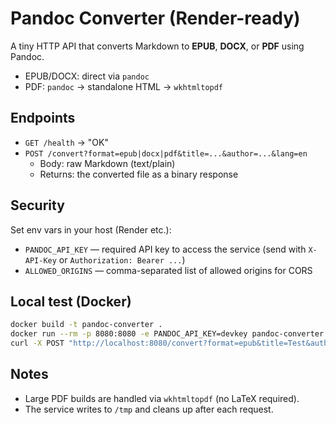 # Pandoc Converter (Render-ready)

A tiny HTTP API that converts Markdown to **EPUB**, **DOCX**, or **PDF** using Pandoc.
- EPUB/DOCX: direct via `pandoc`
- PDF: `pandoc` → standalone HTML → `wkhtmltopdf`

## Endpoints

- `GET /health` → "OK"
- `POST /convert?format=epub|docx|pdf&title=...&author=...&lang=en`
  - Body: raw Markdown (text/plain)
  - Returns: the converted file as a binary response

## Security
Set env vars in your host (Render etc.):
- `PANDOC_API_KEY` — required API key to access the service (send with `X-API-Key` or `Authorization: Bearer ...`)
- `ALLOWED_ORIGINS` — comma-separated list of allowed origins for CORS

## Local test (Docker)

```bash
docker build -t pandoc-converter .
docker run --rm -p 8080:8080 -e PANDOC_API_KEY=devkey pandoc-converter
curl -X POST "http://localhost:8080/convert?format=epub&title=Test&author=Demo"      -H "Content-Type: text/plain"      -H "X-API-Key: devkey"      --data-binary @README.md      -o test.epub
```

## Notes
- Large PDF builds are handled via `wkhtmltopdf` (no LaTeX required).
- The service writes to `/tmp` and cleans up after each request.
